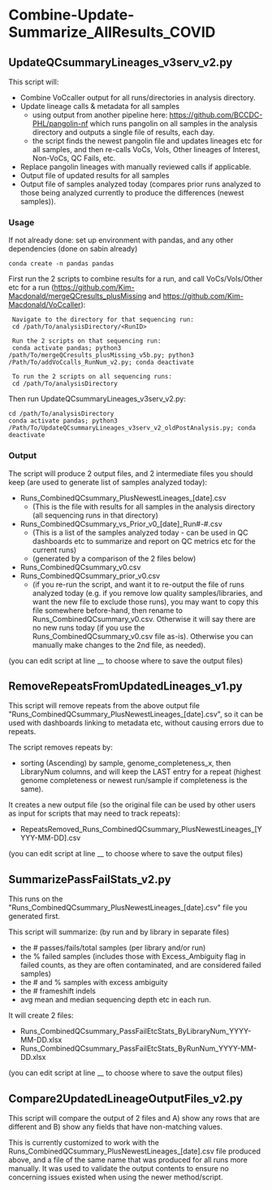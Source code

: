 # Combine-Update-Summarize_AllResults_COVID

## UpdateQCsummaryLineages_v3serv_v2.py

This script will: 
- Combine VoCcaller output for all runs/directories in analysis directory. 
- Update lineage calls & metadata for all samples 
  - using output from another pipeline here: https://github.com/BCCDC-PHL/pangolin-nf which runs pangolin on all samples in the analysis directory and outputs a single file of results, each day.
  - the script finds the newest pangolin file and updates lineages etc for all samples, and then re-calls VoCs, VoIs, Other lineages of Interest, Non-VoCs, QC Fails, etc.  
- Replace pangolin lineages with manually reviewed calls if applicable. 
- Output file of updated results for all samples
- Output file of samples analyzed today (compares prior runs analyzed to those being analyzed currently to produce the differences (newest samples)).

### Usage

If not already done: set up environment with pandas, and any other dependencies (done on sabin already)

    conda create -n pandas pandas


First run the 2 scripts to combine results for a run, and call VoCs/VoIs/Other etc for a run (https://github.com/Kim-Macdonald/mergeQCresults_plusMissing and https://github.com/Kim-Macdonald/VoCcaller):

     Navigate to the directory for that sequencing run:
     cd /path/To/analysisDirectory/<RunID>
     
     Run the 2 scripts on that sequencing run:
     conda activate pandas; python3 /path/To/mergeQCresults_plusMissing_v5b.py; python3 /Path/To/addVoCcalls_RunNum_v2.py; conda deactivate
     
     To run the 2 scripts on all sequencing runs:
     cd /path/To/analysisDirectory
     
     

Then run UpdateQCsummaryLineages_v3serv_v2.py: 

    cd /path/To/analysisDirectory
    conda activate pandas; python3 /Path/To/UpdateQCsummaryLineages_v3serv_v2_oldPostAnalysis.py; conda deactivate

### Output

The script will produce 2 output files, and 2 intermediate files you should keep (are used to generate list of samples analyzed today):

- Runs_CombinedQCsummary_PlusNewestLineages_[date].csv 
  - (This is the file with results for all samples in the analysis directory (all sequencing runs in that directory)
- Runs_CombinedQCsummary_vs_Prior_v0_[date]_Run#-#.csv 
  - (This is a list of the samples analyzed today - can be used in QC dashboards etc to summarize and report on QC metrics etc for the current runs) 
  - (generated by a comparison of the 2 files below)
- Runs_CombinedQCsummary_v0.csv 
- Runs_CombinedQCsummary_prior_v0.csv 
  - (if you re-run the script, and want it to re-output the file of runs analyzed today (e.g. if you remove low quality samples/libraries, and want the new file to exclude those runs), you may want to copy this file somewhere before-hand, then rename to Runs_CombinedQCsummary_v0.csv. Otherwise it will say there are no new runs today (if you use the Runs_CombinedQCsummary_v0.csv file as-is). Otherwise you can manually make changes to the 2nd file, as needed). 


(you can edit script at line __ to choose where to save the output files)


## RemoveRepeatsFromUpdatedLineages_v1.py

This script will remove repeats from the above output file "Runs_CombinedQCsummary_PlusNewestLineages_[date].csv", so it can be used with dashboards linking to metadata etc, without causing errors due to repeats. 

The script removes repeats by: 
- sorting (Ascending) by sample, genome_completeness_x, then LibraryNum columns, and will keep the LAST entry for a repeat (highest genome completeness or newest run/sample if completeness is the same).

It creates a new output file (so the original file can be used by other users as input for scripts that may need to track repeats): 
- RepeatsRemoved_Runs_CombinedQCsummary_PlusNewestLineages_[YYYY-MM-DD].csv


(you can edit script at line __ to choose where to save the output files)


## SummarizePassFailStats_v2.py

This runs on the "Runs_CombinedQCsummary_PlusNewestLineages_[date].csv" file you generated first.


This script will summarize: (by run and by library in separate files)
- the # passes/fails/total samples (per library and/or run) 
- the % failed samples (includes those with Excess_Ambiguity flag in failed counts, as they are often contaminated, and are considered failed samples)
- the # and % samples with excess ambiguity
- the # frameshift indels
- avg mean and median sequencing depth etc in each run. 



It will create 2 files:
- Runs_CombinedQCsummary_PassFailEtcStats_ByLibraryNum_YYYY-MM-DD.xlsx
- Runs_CombinedQCsummary_PassFailEtcStats_ByRunNum_YYYY-MM-DD.xlsx


(you can edit script at line __ to choose where to save the output files)



## Compare2UpdatedLineageOutputFiles_v2.py

This script will compare the output of 2 files and A) show any rows that are different and B) show any fields that have non-matching values.

This is currently customized to work with the Runs_CombinedQCsummary_PlusNewestLineages_[date].csv file produced above, and a file of the same name that was produced for all runs more manually. It was used to validate the output contents to ensure no concerning issues existed when using the newer method/script. 





